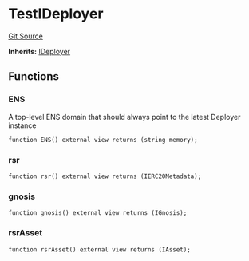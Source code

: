 # TestIDeployer
[Git Source](https://github.com/larrythecucumber321/protocol/blob/aabf2c9d4120808940fb3be9193cb66ea71ac351/contracts/interfaces/IDeployer.sol)

**Inherits:**
[IDeployer](/tools/docgen/src/contracts/interfaces/IDeployer.sol/interface.IDeployer.md)


## Functions
### ENS

A top-level ENS domain that should always point to the latest Deployer instance


```solidity
function ENS() external view returns (string memory);
```

### rsr


```solidity
function rsr() external view returns (IERC20Metadata);
```

### gnosis


```solidity
function gnosis() external view returns (IGnosis);
```

### rsrAsset


```solidity
function rsrAsset() external view returns (IAsset);
```


